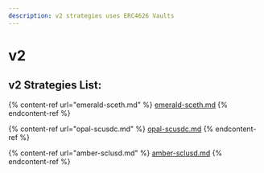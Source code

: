```yaml
---
description: v2 strategies uses ERC4626 Vaults
---
```


# v2

## v2 Strategies List:

{% content-ref url="emerald-sceth.md" %}
[emerald-sceth.md](emerald-sceth.md)
{% endcontent-ref %}

{% content-ref url="opal-scusdc.md" %}
[opal-scusdc.md](opal-scusdc.md)
{% endcontent-ref %}

{% content-ref url="amber-sclusd.md" %}
[amber-sclusd.md](amber-sclusd.md)
{% endcontent-ref %}
